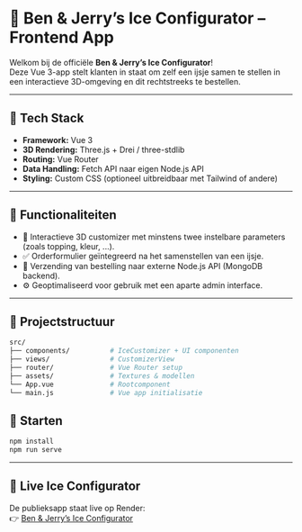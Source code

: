 # 🍨 Ben & Jerry’s Ice Configurator – Frontend App

Welkom bij de officiële **Ben & Jerry’s Ice Configurator**!  
Deze Vue 3-app stelt klanten in staat om zelf een ijsje samen te stellen in een interactieve 3D-omgeving en dit rechtstreeks te bestellen.

---

## 🧱 Tech Stack

- **Framework:** Vue 3
- **3D Rendering:** Three.js + Drei / three-stdlib
- **Routing:** Vue Router
- **Data Handling:** Fetch API naar eigen Node.js API
- **Styling:** Custom CSS (optioneel uitbreidbaar met Tailwind of andere)

---

## 🔧 Functionaliteiten

- 🔄 Interactieve 3D customizer met minstens twee instelbare parameters (zoals topping, kleur, ...).
- ✅ Orderformulier geïntegreerd na het samenstellen van een ijsje.
- 📡 Verzending van bestelling naar externe Node.js API (MongoDB backend).
- ⚙️ Geoptimaliseerd voor gebruik met een aparte admin interface.

---

## 🚀 Projectstructuur

```bash
src/
├── components/          # IceCustomizer + UI componenten
├── views/               # CustomizerView
├── router/              # Vue Router setup
├── assets/              # Textures & modellen
└── App.vue              # Rootcomponent
└── main.js              # Vue app initialisatie
```

## 🚀 Starten

```bash
npm install
npm run serve
``` 

---

## 🍦 Live Ice Configurator

De publieksapp staat live op Render:  
👉 [Ben & Jerry’s Ice Configurator](https://ben-jerrys-iceconfigurator.onrender.com)

